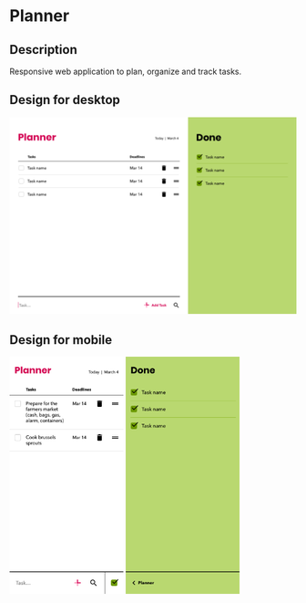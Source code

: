 # Planner

## Description
Responsive web application to plan, organize and track tasks.

## Design for desktop
<img src="designs/desktop.png" width="600">

## Design for mobile
<img src="designs/mobile-planner.png" width="200">

<img src="designs/mobile-done.png" width="200">


